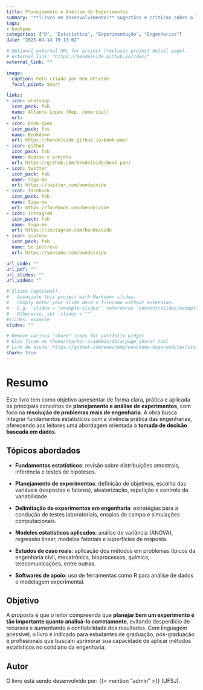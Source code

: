 ```yaml
---
title: Planejamento e Análise de Experimentos
summary: "**(Livro em desenvolvimento)** Sugestões e críticas sobre o livro podem ser enviadas para livrosdeben@gmail.com"
tags:
- bookpae
categories: ["R", "Estatística", "Experimentação", "Engenharias"]
date: "2025-04-14 19:13:02"

# Optional external URL for project (replaces project detail page).
# external_link: "https://bendeivide.github.io/cdec/"
external_link: ""

image:
  caption: Foto criada por Ben Dêivide
  focal_point: Smart

links:
- icon: whatsapp
  icon_pack: fab
  name: Allanna Lopes (Rep. comercial)
  url: 
- icon: book-open
  icon_pack: fas
  name: Bookdown
  url: https://bendeivide.github.io/book-pae/
- icon: github
  icon_pack: fab
  name: Acesse o projeto
  url: https://github.com/bendeivide/book-pae/
- icon: twitter
  icon_pack: fab
  name: Siga-me
  url: https://twitter.com/bendeivide
- icon: facebook
  icon_pack: fab
  name: Siga-me
  url: https://facebook.com/bendeivide
- icon: instagram
  icon_pack: fab
  name: Siga-me
  url: https://instagram.com/bendeivide
- icon: youtube
  icon_pack: fab
  name: Se inscreva
  url: https://youtube.com/bendeivide

url_code: ""
url_pdf: ""
url_slides: ""
url_video: ""

# Slides (optional).
#   Associate this project with Markdown slides.
#   Simply enter your slide deck's filename without extension.
#   E.g. `slides = "example-slides"` references `content/slides/example-slides.md`.
#   Otherwise, set `slides = ""`.
#slides: example
slides: ""

# Remove various "share" icons for portfolio widget
# Eles ficam em theme/starter-academic/data/page_sharer.toml
# Link de ajuda: https://github.com/wowchemy/wowchemy-hugo-modules/issues/1611
share: true
---
```


# Resumo

Este livro tem como objetivo apresentar de forma clara, prática e aplicada os principais conceitos de **planejamento e análise de experimentos**, com foco na **resolução de problemas reais de engenharia**. A obra busca integrar fundamentos estatísticos com a vivência prática das engenharias, oferecendo aos leitores uma abordagem orientada à **tomada de decisão baseada em dados**.

## Tópicos abordados

- **Fundamentos estatísticos**: revisão sobre distribuições amostrais, inferência e testes de hipóteses.

- **Planejamento de experimentos**: definição de objetivos, escolha das variáveis (respostas e fatores), aleatorização, repetição e controle da variabilidade.

- **Delimitação de experimentos em engenharia**: estratégias para a condução de testes laboratoriais, ensaios de campo e simulações computacionais.

- **Modelos estatísticos aplicados**: análise de variância (ANOVA), regressão linear, modelos fatoriais e superfícies de resposta.

- **Estudos de caso reais**: aplicação dos métodos em problemas típicos da engenharia civil, mecatrônica, bioprocessos, química, telecomunicações, entre outras.

- **Softwares de apoio**: uso de ferramentas como R para análise de dados e modelagem experimental.

## Objetivo

A proposta é que o leitor compreenda que **planejar bem um experimento é tão importante quanto analisá-lo corretamente**, evitando desperdício de recursos e aumentando a confiabilidade dos resultados. Com linguagem acessível, o livro é indicado para estudantes de graduação, pós-graduação e profissionais que buscam aprimorar sua capacidade de aplicar métodos estatísticos no cotidiano da engenharia.

## Autor

O livro está sendo desenvolvido por: {{< mention "admin" >}} (UFSJ).
